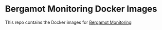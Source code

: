 # Bergamot Monitoring Docker Images

This repo contains the Docker images for [Bergamot Monitoring](https://bergamot-monitoring.org)


